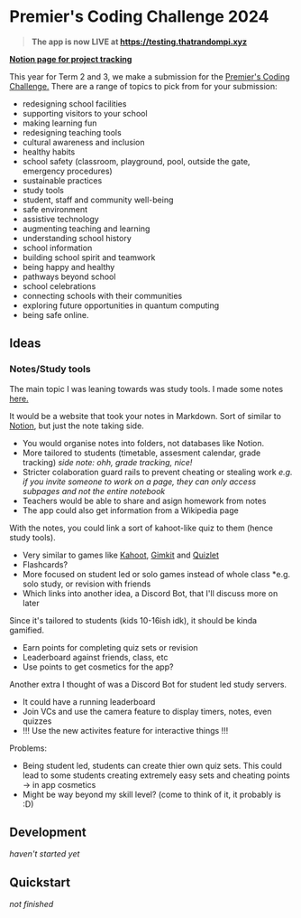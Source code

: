 # Premier's Coding Challenge 2024
> <b>The app is now LIVE at https://testing.thatrandompi.xyz</b>

<b>[Notion page for project tracking](https://notlawson.notion.site/Digital-Tech-Project-29619290f81d4ec6b35c3d7f72906a30?pvs=4)</b>

This year for Term 2 and 3, we make a submission for the [Premier's Coding Challenge.](https://education.qld.gov.au/about-us/events-awards/awards-competitions/premiers-coding-challenge)
There are a range of topics to pick from for your submission:
- redesigning school facilities
- supporting visitors to your school
- making learning fun
- redesigning teaching tools
- cultural awareness and inclusion
- healthy habits
- school safety (classroom, playground, pool, outside the gate, emergency procedures)
- sustainable practices
- study tools
- student, staff and community well-being
- safe environment
- assistive technology
- augmenting teaching and learning
- understanding school history
- school information
- building school spirit and teamwork
- being happy and healthy
- pathways beyond school
- school celebrations
- connecting schools with their communities
- exploring future opportunities in quantum computing
- being safe online.

## Ideas

### Notes/Study tools

The main topic I was leaning towards was study tools. I made some notes [here.](https://notlawson.notion.site/Ideas-9561d868620042ae8f3221c8a5e14802?pvs=4)

It would be a website that took your notes in Markdown. Sort of similar to [Notion](https://notion.so), but just the note taking side. 

- You would organise notes into folders, not databases like Notion.
- More tailored to students (timetable, assesment calendar, grade tracking) *side note: ohh, grade tracking, nice!*
- Stricter colaboration guard rails to prevent cheating or stealing work *e.g. if you invite someone to work on a page, they can only access subpages and not the entire notebook*
- Teachers would be able to share and asign homework from notes
- The app could also get information from a Wikipedia page

With the notes, you could link a sort of kahoot-like quiz to them (hence study tools).

- Very similar to games like [Kahoot](https://kahoot.it), [Gimkit](https://gimkit.com) and [Quizlet](https://quizlet.live)
- Flashcards?
- More focused on student led or solo games instead of whole class *e.g. solo study, or revision with friends
- Which links into another idea, a Discord Bot, that I'll discuss more on later

Since it's tailored to students (kids 10-16ish idk), it should be kinda gamified.

- Earn points for completing quiz sets or revision
- Leaderboard against friends, class, etc
- Use points to get cosmetics for the app?

Another extra I thought of was a Discord Bot for student led study servers.

- It could have a running leaderboard
- Join VCs and use the camera feature to display timers, notes, even quizzes
- !!! Use the new activites feature for interactive things !!!

Problems:

- Being student led, students can create thier own quiz sets. This could lead to some students creating extremely easy sets and cheating points -> in app cosmetics
- Might be way beyond my skill level? (come to think of it, it probably is :D)



## Development

*haven't started yet*

## Quickstart

*not finished*
